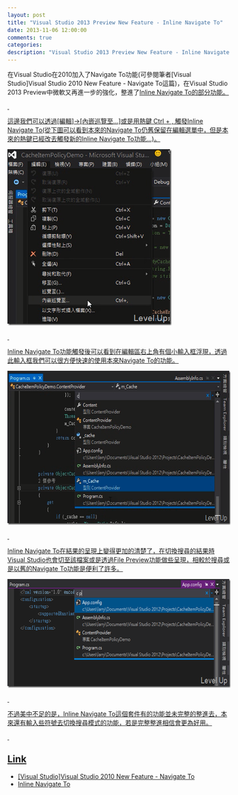 ```yaml
---
layout: post
title: "Visual Studio 2013 Preview New Feature - Inline Navigate To"
date: 2013-11-06 12:00:00
comments: true
categories: 
description: "Visual Studio 2013 Preview New Feature - Inline Navigate To"
---
```

<p>
	在Visual Studio在2010加入了Navigate To功能(可參閱筆者[Visual Studio]Visual Studio 2010 New Feature - Navigate To</a>這篇)，在Visual Studio 2013 Preview中微軟又再進一步的強化，整進了<a href="http://visualstudiogallery.msdn.microsoft.com/5437f2e7-adef-44e2-b841-78be850e763e" target="_blank">Inline Navigate To的部分功能。</p>
<p>
	 </p>
<p>
	這邊我們可以透過[編輯]→[內嵌巡覽至...]或是用熱鍵 Ctrl + , 觸發Inline Navigate To(從下圖可以看到本來的Navigate To仍舊保留在編輯選單中，但是本來的熱鍵已經改去觸發新的Inline Navigate To功能...)。</p>
<p>
	<img alt="image" border="0" height="397" src="\images\posts\a4b9e44e-f7fa-45b4-9d3b-1b1b3e1509e6\image_thumb.png" style="border-top: 0px; border-right: 0px; border-bottom: 0px; border-left: 0px" width="371" /></p>
<p>
	 </p>
<p>
	Inline Navigate To功能觸發後可以看到在編輯區右上角有個小輸入框浮現，透過此輸入框我們可以很方便快速的使用本來Navigate To的功能。</p>
<p>
	<img alt="image" border="0" height="347" src="\images\posts\a4b9e44e-f7fa-45b4-9d3b-1b1b3e1509e6\image_thumb_1.png" style="border-top: 0px; border-right: 0px; border-bottom: 0px; border-left: 0px" width="646" /></p>
<p>
	 </p>
<p>
	Inline Navigate To在結果的呈現上變得更加的清楚了，在切換搜尋的結果時Visual Studio也會切至該檔案或是透過File Preview功能做些呈現，相較於搜尋或是以舊的Navigate To功能是便利了許多。</p>
<p>
	<img alt="image" border="0" height="245" src="\images\posts\a4b9e44e-f7fa-45b4-9d3b-1b1b3e1509e6\image_thumb_3.png" style="border-top: 0px; border-right: 0px; border-bottom: 0px; border-left: 0px" width="644" /></p>
<p>
	 </p>
<p>
	不過美中不足的是，Inline Navigate To這個套件有的功能並未完整的整進去，本來還有輸入些符號去切換搜尋模式的功能，若是完整整進相信會更為好用。</p>
<p>
	 </p>
<h2>
	Link</h2>
<ul>
	<li>
		[Visual Studio]Visual Studio 2010 New Feature - Navigate To</li>
	<li>
		Inline Navigate To</li>
</ul>
